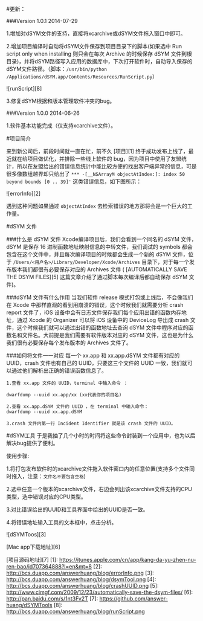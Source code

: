 #更新：

###Version 1.0.1       2014-07-29

1.增加对dSYM文件的支持，直接将xcarchive或dSYM文件拖入窗口中即可。

2.增加项目编译时自动将dSYM文件保存到项目目录下的脚本(如果选中 Run script only when installing 则只会在每次 Archive 的时候保存 dSYM 文件到根目录)，并将dSYM路径写入应用的数据库中，下次打开软件时，自动导入保存的dSYM文件路径。（脚本：`/usr/bin/python /Applications/dSYM.app/Contents/Resources/RunScript.py`）

![runScript][8]


3.修复dSYM根据和版本管理软件冲突的bug。


###Version 1.0.0       2014-06-26


1.软件基本功能完成（仅支持xcarchive文件）。


#项目简介

来到新公司后，前段时间就一直在忙，前不久  [项目][1] 终于成功发布上线了，最近就在给项目做优化，并排除一些线上软件的 bug，因为项目中使用了友盟统计，所以在友盟给出的错误信息统计中能比较方便的找出客户端异常的信息，可是很多像数组越界却只给出了 `*** -[__NSArrayM objectAtIndex:]: index 50 beyond bounds [0 .. 39]'` 这类错误信息，如下图所示：

![errorInfo][2]

遇到这种问题如果通过 `objectAtIndex` 去检索错误的地方那将会是一个巨大的工作量。

#dSYM 文件

###什么是 dSYM 文件
Xcode编译项目后，我们会看到一个同名的 dSYM 文件，dSYM 是保存 16 进制函数地址映射信息的中转文件，我们调试的 symbols 都会包含在这个文件中，并且每次编译项目的时候都会生成一个新的 dSYM 文件，位于 `/Users/<用户名>/Library/Developer/Xcode/Archives` 目录下，对于每一个发布版本我们都很有必要保存对应的 Archives 文件 ( [AUTOMATICALLY SAVE THE DSYM FILES][5] 这篇文章介绍了通过脚本每次编译后都自动保存 dSYM 文件)。


###dSYM 文件有什么作用
当我们软件 release 模式打包或上线后，不会像我们在 Xcode 中那样直观的看到用崩溃的错误，这个时候我们就需要分析 crash report 文件了，iOS 设备中会有日志文件保存我们每个应用出错的函数内存地址，通过 Xcode 的 Organizer 可以将 iOS 设备中的 DeviceLog 导出成 crash 文件，这个时候我们就可以通过出错的函数地址去查询 dSYM 文件中程序对应的函数名和文件名。大前提是我们需要有软件版本对应的 dSYM 文件，这也是为什么我们很有必要保存每个发布版本的 Archives 文件了。

###如何将文件一一对应
每一个 xx.app 和 xx.app.dSYM 文件都有对应的 UUID，crash 文件也有自己的 UUID，只要这三个文件的 UUID 一致，我们就可以通过他们解析出正确的错误函数信息了。

    1.查看 xx.app 文件的 UUID，terminal 中输入命令 ：

    dwarfdump --uuid xx.app/xx (xx代表你的项目名)

    2.查看 xx.app.dSYM 文件的 UUID ，在 terminal 中输入命令：
    dwarfdump --uuid xx.app.dSYM 

    3.crash 文件内第一行 Incident Identifier 就是该 crash 文件的 UUID。


#dSYM工具
于是我抽了几个小时的时间将这些命令封装到一个应用中，也为以后解决bug提供了便利。

使用步骤:

1.将打包发布软件时的xcarchive文件拖入软件窗口内的任意位置(支持多个文件同时拖入，注意：`文件名不要包含空格`)

2.选中任意一个版本的xcarchive文件，右边会列出该xcarchive文件支持的CPU类型，选中错误对应的CPU类型。

3.对比错误给出的UUID和工具界面中给出的UUID是否一致。

4.将错误地址输入工具的文本框中，点击分析。

![dSYMToos][3]

[Mac app下载地址][6]

[项目源码地址][7]
[1]: https://itunes.apple.com/cn/app/kang-da-yu-zhen-nu-ren-bao/id707364888?l=en&mt=8
[2]: http://bcs.duapp.com/answerhuang/blog/errorInfo.png
[3]: http://bcs.duapp.com/answerhuang/blog/dsymTool.png
[4]: http://bcs.duapp.com/answerhuang/blog/crashUUID.png
[5]: http://www.cimgf.com/2009/12/23/automatically-save-the-dsym-files/
[6]: http://pan.baidu.com/s/1nt3Fv2T
[7]: https://github.com/answer-huang/dSYMTools
[8]: http://bcs.duapp.com/answerhuang/blog/runScript.png